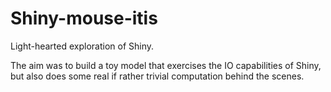 # Shiny-mouse-itis
Light-hearted exploration of Shiny. 

The aim was to build a toy model that exercises the IO capabilities of Shiny, 
but also does some real if rather trivial computation behind the scenes. 
